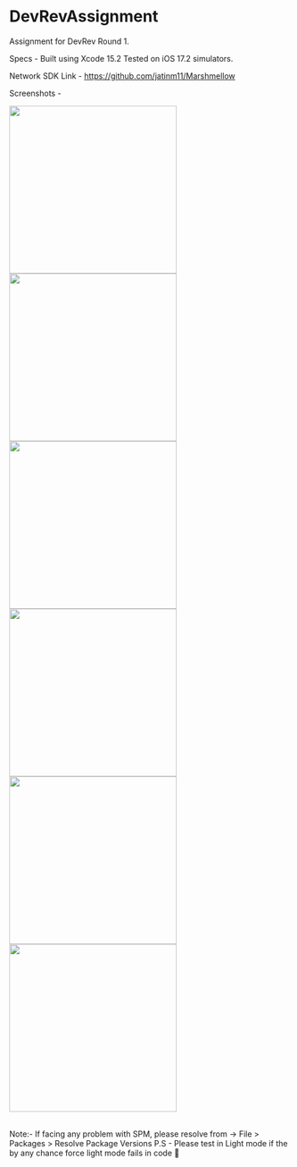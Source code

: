 # DevRevAssignment
Assignment for DevRev Round 1.

Specs - 
Built using Xcode 15.2 
Tested on iOS 17.2 simulators.

Network SDK Link - 
https://github.com/jatinm11/Marshmellow

Screenshots -

<img src="https://github.com/jatinm11/DevRevAssignment/assets/30358105/36ccf173-4c93-474b-96b1-bf517fe0831b" width="300">
<img src="https://github.com/jatinm11/DevRevAssignment/assets/30358105/f02019e3-eaec-4635-a266-3c30c72426c8" width="300">
<br>
<img src="https://github.com/jatinm11/DevRevAssignment/assets/30358105/8ddfe2d3-c8c8-4f8e-9ff2-12cac3b025ea" width="300">
<img src="https://github.com/jatinm11/DevRevAssignment/assets/30358105/689657aa-ad1a-4454-b45b-b0da54e72d41" width="300">
<br>
<img src="https://github.com/jatinm11/DevRevAssignment/assets/30358105/39c4bc13-ed57-474c-a445-6fee0ac3ecd5" width="300">
<img src="https://github.com/jatinm11/DevRevAssignment/assets/30358105/1373f758-29be-4e9a-ab23-5b98850fbb4b" width="300">
<br><br>

Note:- If facing any problem with SPM, please resolve from -> File > Packages > Resolve Package Versions
P.S - Please test in Light mode if the by any chance force light mode fails in code 🥲
